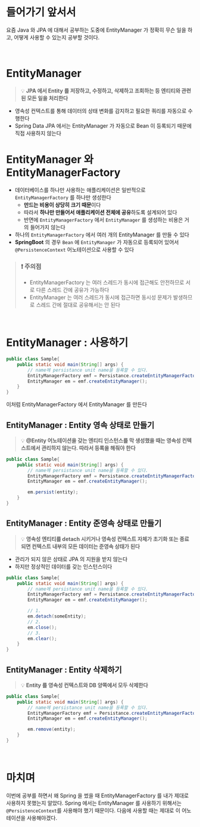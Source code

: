 # 들어가기 앞서서
요즘 Java 와 JPA 에 대해서 공부하는 도중에 EntityManager 가 정확히 무슨 일을 하고, 어떻게 사용할 수 있는지 공부할 것이다.

<br>

# EntityManager
> 💡 **JPA 에서 Entity 를 저장하고, 수정하고, 삭제하고 조회하는 등 엔티티와 관련된 모든 일을 처리한다**

* 영속성 컨텍스트를 통해 데이터의 상태 변화를 감지하고 필요한 쿼리를 자동으로 수행한다
* Spring Data JPA 에서는 EntityManager 가 자동으로 Bean 이 등록되기 때문에 직접 사용하지 않는다

# EntityManager 와 EntityManagerFactory
* 데이터베이스를 하나만 사용하는 애플리케이션은 일반적으로 `EntityManagerFactory` 를 하나만 생성한다
  * **만드는 비용이 상당히 크기 때문**이다
  * 따라서 **하나만 만들어서 애플리케이션 전체에 공유**하도록 설계되어 있다
  * 반면에 `EntityManagerFactory` 에서 `EntityManager` 를 생성하는 비용은 거의 들어가지 않는다
* 하나의 `EntityManagerFactory` 에서 여러 개의 EntityManager 를 만들 수 있다
* **SpringBoot** 의 경우 `Bean` 에 `EntityManager` 가 자동으로 등록되어 있어서 `@PersistenceContext` 어노테이션으로 사용할 수 있다

> ### ❗ 주의점
> * EntityManagerFactory 는 여러 스레드가 동시에 접근해도 안전하므로 서로 다른 스레드 간에 공유가 가능하다
> * EntityManager 는 여러 스레드가 동시에 접근하면 동시성 문제가 발생하므로 스레드 간에 절대로 공유해서는 안 된다

<br>

# EntityManager : 사용하기
```java
public class Sample{
    public static void main(String[] args) {
        // name에 persistance unit name을 등록할 수 있다.
        EntityManagerFactory emf = Persistance.createEntityManagerFactory("name");
        EntityManager em = emf.createEntityManager();
    }
}
```
이처럼 EntityManagerFactory 에서 EntityManager 를 만든다

## EntityManager : Entity 영속 상태로 만들기
> 💡 **@Entity 어노테이션을 갖는 엔티티 인스턴스를 막 생성했을 때는 영속성 컨텍스트에서 관리하지 않는다. 따라서 등록을 해줘야 한다**

```java
public class Sample{
    public static void main(String[] args) {
        // name에 persistance unit name을 등록할 수 있다.
        EntityManagerFactory emf = Persistance.createEntityManagerFactory("name");
        EntityManager em = emf.createEntityManager();

        em.persist(entity);
    }
}
```

## EntityManager : Entity 준영속 상태로 만들기
> 💡 **영속성 엔티티를 detach 시키거나 영속성 컨텍스트 자체가 초기화 또는 종료되면 컨텍스트 내부의 모든 데이터는 준영속 상태가 된다**
* 관리가 되지 않은 상태로 JPA 의 지원을 받지 않는다
* 하지만 정상적인 데이터를 갖는 인스턴스이다
```java
public class Sample{
    public static void main(String[] args) {
        // name에 persistance unit name을 등록할 수 있다.
        EntityManagerFactory emf = Persistance.createEntityManagerFactory("name");
        EntityManager em = emf.createEntityManager();

        // 1.
        em.detach(someEntity);
        // 2.
        em.close();
        // 3.
        em.clear();
    }
}
```

## EntityManager : Entity 삭제하기
> 💡 **Entity 를 영속성 컨텍스트와 DB 양쪽에서 모두 삭제한다**
```java
public class Sample{
    public static void main(String[] args) {
        // name에 persistance unit name을 등록할 수 있다.
        EntityManagerFactory emf = Persistance.createEntityManagerFactory("name");
        EntityManager em = emf.createEntityManager();

        em.remove(entity);
    }
}
```


<br>

# 마치며
이번에 공부를 하면서 왜 Spring 을 썼을 때 EntityManagerFactory 를 내가 제대로 사용하지 못했는지 알았다. Spring 에서는 EntityManager 를 사용하기 위해서는 `@PersistenceContext`를 사용해야 했기 때문이다. 다음에 사용할 때는 제대로 이 어노테이션을 사용해야겠다.